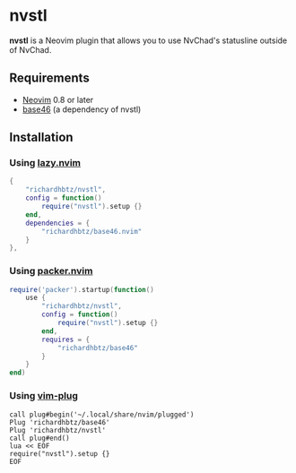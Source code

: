 # nvstl

**nvstl** is a Neovim plugin that allows you to use NvChad's statusline outside of NvChad.

## Requirements

- [Neovim](https://github.com/neovim/neovim) 0.8 or later
- [base46](https://github.com/richardhbtz/base46.nvim) (a dependency of nvstl)

## Installation
### Using [lazy.nvim](https://github.com/folke/lazy.nvim)


```lua
{
    "richardhbtz/nvstl",
    config = function()
        require("nvstl").setup {}
    end,
    dependencies = {
        "richardhbtz/base46.nvim"
    }
},
```

### Using [packer.nvim](https://github.com/wbthomason/packer.nvim)

```lua
require('packer').startup(function()
    use {
        "richardhbtz/nvstl",
        config = function()
            require("nvstl").setup {}
        end,
        requires = {
            "richardhbtz/base46"
        }
    }
end)
```

### Using [vim-plug](https://github.com/junegunn/vim-plug)

```vim
call plug#begin('~/.local/share/nvim/plugged')
Plug 'richardhbtz/base46'
Plug 'richardhbtz/nvstl'
call plug#end()
lua << EOF
require("nvstl").setup {}
EOF
```
